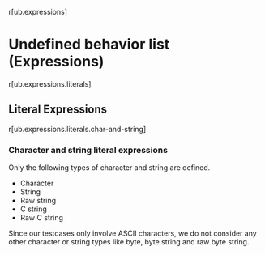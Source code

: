 r[ub.expressions]
# Undefined behavior list (Expressions)

r[ub.expressions.literals]
## Literal Expressions

r[ub.expressions.literals.char-and-string]
### Character and string literal expressions

Only the following types of character and string are defined.

- Character
- String
- Raw string
- C string
- Raw C string

Since our testcases only involve ASCII characters, we do not consider any other character or string types like byte, byte string and raw byte string.
